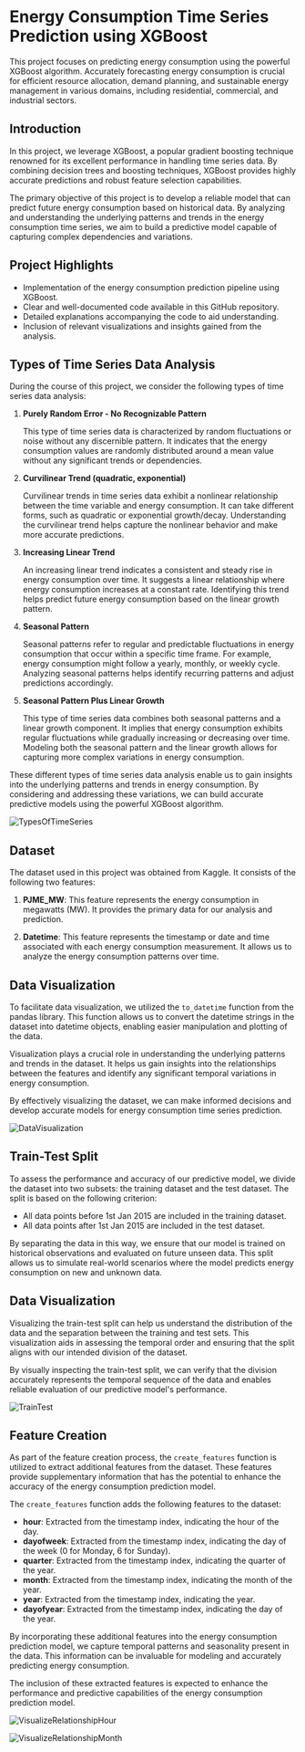 # Energy Consumption Time Series Prediction using XGBoost

This project focuses on predicting energy consumption using the powerful XGBoost algorithm. Accurately forecasting energy consumption is crucial for efficient resource allocation, demand planning, and sustainable energy management in various domains, including residential, commercial, and industrial sectors.

## Introduction

In this project, we leverage XGBoost, a popular gradient boosting technique renowned for its excellent performance in handling time series data. By combining decision trees and boosting techniques, XGBoost provides highly accurate predictions and robust feature selection capabilities.

The primary objective of this project is to develop a reliable model that can predict future energy consumption based on historical data. By analyzing and understanding the underlying patterns and trends in the energy consumption time series, we aim to build a predictive model capable of capturing complex dependencies and variations.

## Project Highlights

- Implementation of the energy consumption prediction pipeline using XGBoost.
- Clear and well-documented code available in this GitHub repository.
- Detailed explanations accompanying the code to aid understanding.
- Inclusion of relevant visualizations and insights gained from the analysis.

## Types of Time Series Data Analysis

During the course of this project, we consider the following types of time series data analysis:

1. **Purely Random Error - No Recognizable Pattern**

   This type of time series data is characterized by random fluctuations or noise without any discernible pattern. It indicates that the energy consumption values are randomly distributed around a mean value without any significant trends or dependencies.

2. **Curvilinear Trend (quadratic, exponential)**

   Curvilinear trends in time series data exhibit a nonlinear relationship between the time variable and energy consumption. It can take different forms, such as quadratic or exponential growth/decay. Understanding the curvilinear trend helps capture the nonlinear behavior and make more accurate predictions.

3. **Increasing Linear Trend**

   An increasing linear trend indicates a consistent and steady rise in energy consumption over time. It suggests a linear relationship where energy consumption increases at a constant rate. Identifying this trend helps predict future energy consumption based on the linear growth pattern.

4. **Seasonal Pattern**

   Seasonal patterns refer to regular and predictable fluctuations in energy consumption that occur within a specific time frame. For example, energy consumption might follow a yearly, monthly, or weekly cycle. Analyzing seasonal patterns helps identify recurring patterns and adjust predictions accordingly.

5. **Seasonal Pattern Plus Linear Growth**

   This type of time series data combines both seasonal patterns and a linear growth component. It implies that energy consumption exhibits regular fluctuations while gradually increasing or decreasing over time. Modeling both the seasonal pattern and the linear growth allows for capturing more complex variations in energy consumption.

These different types of time series data analysis enable us to gain insights into the underlying patterns and trends in energy consumption. By considering and addressing these variations, we can build accurate predictive models using the powerful XGBoost algorithm.

![TypesOfTimeSeries](Pictures/TimeSeriesTypes.jpg)


## Dataset

The dataset used in this project was obtained from Kaggle. It consists of the following two features:

1. **PJME_MW**: This feature represents the energy consumption in megawatts (MW). It provides the primary data for our analysis and prediction.

2. **Datetime**: This feature represents the timestamp or date and time associated with each energy consumption measurement. It allows us to analyze the energy consumption patterns over time.

## Data Visualization

To facilitate data visualization, we utilized the `to_datetime` function from the pandas library. This function allows us to convert the datetime strings in the dataset into datetime objects, enabling easier manipulation and plotting of the data.

Visualization plays a crucial role in understanding the underlying patterns and trends in the dataset. It helps us gain insights into the relationships between the features and identify any significant temporal variations in energy consumption.

By effectively visualizing the dataset, we can make informed decisions and develop accurate models for energy consumption time series prediction.

![DataVisualization](Pictures/Energy_Consumption_plot.png)

## Train-Test Split

To assess the performance and accuracy of our predictive model, we divide the dataset into two subsets: the training dataset and the test dataset. The split is based on the following criterion:

- All data points before 1st Jan 2015 are included in the training dataset.
- All data points after 1st Jan 2015 are included in the test dataset.

By separating the data in this way, we ensure that our model is trained on historical observations and evaluated on future unseen data. This split allows us to simulate real-world scenarios where the model predicts energy consumption on new and unknown data.

## Data Visualization

Visualizing the train-test split can help us understand the distribution of the data and the separation between the training and test sets. This visualization aids in assessing the temporal order and ensuring that the split aligns with our intended division of the dataset.

By visually inspecting the train-test split, we can verify that the division accurately represents the temporal sequence of the data and enables reliable evaluation of our predictive model's performance.

![TrainTest](Pictures/Test_train_plot_2.PNG)

## Feature Creation

As part of the feature creation process, the `create_features` function is utilized to extract additional features from the dataset. These features provide supplementary information that has the potential to enhance the accuracy of the energy consumption prediction model.

The `create_features` function adds the following features to the dataset:

- **hour**: Extracted from the timestamp index, indicating the hour of the day.
- **dayofweek**: Extracted from the timestamp index, indicating the day of the week (0 for Monday, 6 for Sunday).
- **quarter**: Extracted from the timestamp index, indicating the quarter of the year.
- **month**: Extracted from the timestamp index, indicating the month of the year.
- **year**: Extracted from the timestamp index, indicating the year.
- **dayofyear**: Extracted from the timestamp index, indicating the day of the year.

By incorporating these additional features into the energy consumption prediction model, we capture temporal patterns and seasonality present in the data. This information can be invaluable for modeling and accurately predicting energy consumption.

The inclusion of these extracted features is expected to enhance the performance and predictive capabilities of the energy consumption prediction model.

![VisualizeRelationshipHour](Pictures/VisualizeRelationshipHour.png)


![VisualizeRelationshipMonth](Pictures/VisualizeRelationshipMonth.png)
